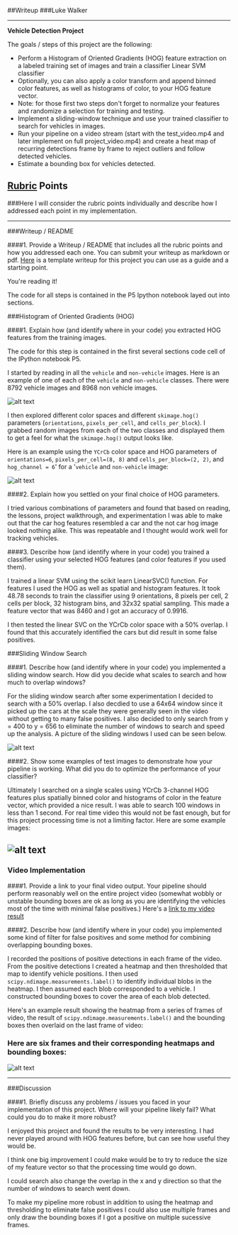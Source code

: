 ##Writeup
###Luke Walker

---

**Vehicle Detection Project**

The goals / steps of this project are the following:

* Perform a Histogram of Oriented Gradients (HOG) feature extraction on a labeled training set of images and train a classifier Linear SVM classifier
* Optionally, you can also apply a color transform and append binned color features, as well as histograms of color, to your HOG feature vector.
* Note: for those first two steps don't forget to normalize your features and randomize a selection for training and testing.
* Implement a sliding-window technique and use your trained classifier to search for vehicles in images.
* Run your pipeline on a video stream (start with the test_video.mp4 and later implement on full project_video.mp4) and create a heat map of recurring detections frame by frame to reject outliers and follow detected vehicles.
* Estimate a bounding box for vehicles detected.

[//]: # (Image References)
[image1]: ./output_images/car_not_car.png
[image2]: ./output_images/HOG_example.png
[image3]: ./output_images/sliding_windows.png
[image4]: ./output_images/sliding_window.png
[image5]: ./output_images/bboxes_and_heat.png
[video1]: ./project_video.mp4

## [Rubric](https://review.udacity.com/#!/rubrics/513/view) Points
###Here I will consider the rubric points individually and describe how I addressed each point in my implementation.  

---
###Writeup / README

####1. Provide a Writeup / README that includes all the rubric points and how you addressed each one.  You can submit your writeup as markdown or pdf.  [Here](https://github.com/udacity/CarND-Vehicle-Detection/blob/master/writeup_template.md) is a template writeup for this project you can use as a guide and a starting point.

You're reading it!

The code for all steps is contained in the P5 Ipython notebook layed out into sections.

###Histogram of Oriented Gradients (HOG)

####1. Explain how (and identify where in your code) you extracted HOG features from the training images.

The code for this step is contained in the first several sections code cell of the IPython notebook P5.  

I started by reading in all the `vehicle` and `non-vehicle` images.  Here is an example of one of each of the `vehicle` and `non-vehicle` classes. There were 8792 vehicle images and 8968 non vehicle images.

![alt text][image1]

I then explored different color spaces and different `skimage.hog()` parameters (`orientations`, `pixels_per_cell`, and `cells_per_block`).  I grabbed random images from each of the two classes and displayed them to get a feel for what the `skimage.hog()` output looks like.

Here is an example using the `YCrCb` color space and HOG parameters of `orientations=6`, `pixels_per_cell=(8, 8)` and `cells_per_block=(2, 2)`, and `hog_channel = 6`' for a '`vehicle` and `non-vehicle` image:


![alt text][image2]

####2. Explain how you settled on your final choice of HOG parameters.

I tried various combinations of parameters and found that based on reading, the lessons, project walkthrough, and experimentation I was able to make out that the car hog features resembled a car and the not car hog image looked nothing alike. This was repeatable and I thought would work well for tracking vehicles.

####3. Describe how (and identify where in your code) you trained a classifier using your selected HOG features (and color features if you used them).

I trained a linear SVM using the scikit learn LinearSVC() function. For features I used the HOG as well as spatial and histogram features. It took 48.78 seconds to train the classifier using 9 orientations, 8 pixels per cell, 2 cells per block, 32 histogram bins, and 32x32 spatial sampling. This made a feature vector that was 8460 and I got an accuracy of 0.9916.

I then tested the linear SVC on the YCrCb color space with a 50% overlap. I found that this accurately identified the cars but did result in some false positives.

###Sliding Window Search

####1. Describe how (and identify where in your code) you implemented a sliding window search.  How did you decide what scales to search and how much to overlap windows?

For the sliding window search after some experimentation I decided to search with a 50% overlap. I also decdied to use a 64x64 window since it picked up the cars at the scale they were generally seen in the video without getting to many false positives. I also decided to only search from y = 400 to y = 656 to eliminate the number of windows to search and speed up the analysis. A picture of the sliding windows I used can be seen below.

![alt text][image3]

####2. Show some examples of test images to demonstrate how your pipeline is working.  What did you do to optimize the performance of your classifier?

Ultimately I searched on a single scales using YCrCb 3-channel HOG features plus spatially binned color and histograms of color in the feature vector, which provided a nice result. I was able to search 100 windows in less than 1 second. For real time video this would not be fast enough, but for this project processing time is not a limiting factor.  Here are some example images:

![alt text][image4]
---

### Video Implementation

####1. Provide a link to your final video output.  Your pipeline should perform reasonably well on the entire project video (somewhat wobbly or unstable bounding boxes are ok as long as you are identifying the vehicles most of the time with minimal false positives.)
Here's a [link to my video result](./project_video_output.mp4)


####2. Describe how (and identify where in your code) you implemented some kind of filter for false positives and some method for combining overlapping bounding boxes.

I recorded the positions of positive detections in each frame of the video.  From the positive detections I created a heatmap and then thresholded that map to identify vehicle positions.  I then used `scipy.ndimage.measurements.label()` to identify individual blobs in the heatmap.  I then assumed each blob corresponded to a vehicle.  I constructed bounding boxes to cover the area of each blob detected.  

Here's an example result showing the heatmap from a series of frames of video, the result of `scipy.ndimage.measurements.label()` and the bounding boxes then overlaid on the last frame of video:

### Here are six frames and their corresponding heatmaps and bounding boxes:

![alt text][image5]



---

###Discussion

####1. Briefly discuss any problems / issues you faced in your implementation of this project.  Where will your pipeline likely fail?  What could you do to make it more robust?

I enjoyed this project and found the results to be very interesting. I had never played around with HOG features before, but can see how useful they would be.

I think one big improvement I could make would be to try to reduce the size of my feature vector so that the processing time would go down.

I could search also change the overlap in the x and y direction so that the number of windows to search went down.

To make my pipeline more robust in addition to using the heatmap and thresholding to eliminate false positives I could also use multiple frames and only draw the bounding boxes if I got a positive on multiple sucessive frames.
